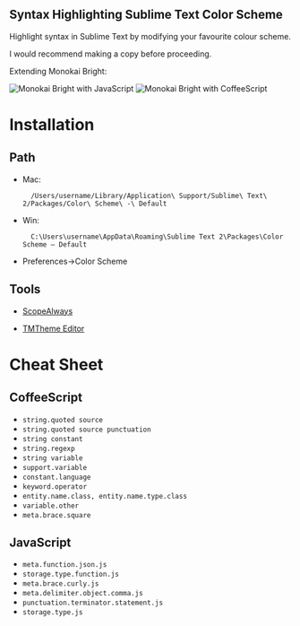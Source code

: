 Syntax Highlighting Sublime Text Color Scheme
--------------------------------------

Highlight syntax in Sublime Text by modifying your favourite colour scheme.

I would recommend making a copy before proceeding.

Extending Monokai Bright:

![Monokai Bright with JavaScript](http://i.imgur.com/bd4iwyC.png)
![Monokai Bright with CoffeeScript](http://i.imgur.com/VO6TS8J.png)

# Installation

## Path

* Mac:

        /Users/username/Library/Application\ Support/Sublime\ Text\ 2/Packages/Color\ Scheme\ -\ Default

* Win:

        C:\Users\username\AppData\Roaming\Sublime Text 2\Packages\Color Scheme – Default

* Preferences->Color Scheme

## Tools

* [ScopeAlways](https://github.com/yaworsw/Sublime-ScopeAlways)

* [TMTheme Editor](http://tmtheme-editor.herokuapp.com/)

# Cheat Sheet

## CoffeeScript

* `string.quoted source`
* `string.quoted source punctuation`
* `string constant`
* `string.regexp`
* `string variable`
* `support.variable`
* `constant.language`
* `keyword.operator`
* `entity.name.class, entity.name.type.class`
* `variable.other`
* `meta.brace.square`

## JavaScript

* `meta.function.json.js`
* `storage.type.function.js`
* `meta.brace.curly.js`
* `meta.delimiter.object.comma.js`
* `punctuation.terminator.statement.js`
* `storage.type.js`
